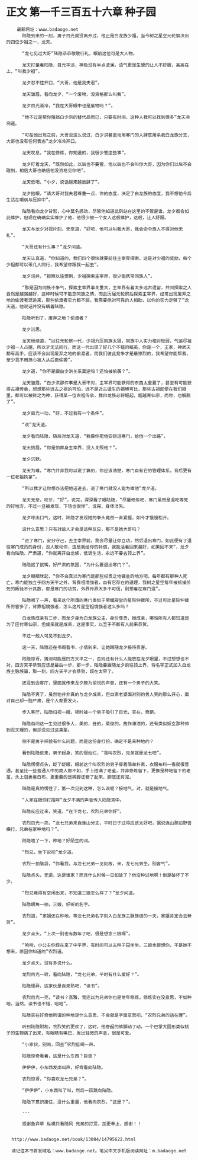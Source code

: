 # 正文 第一千三百五十六章 种子园
        最新网址：www.badaoge.net
          陆隐到来的一刻，男子目光就没离开过，他正是白龙族少祖，当今树之星空元轮祭决出的四位少祖之一，龙天。
      
          “龙七见过大哥”陆隐恭恭敬敬行礼，眼前这位可是大人物。
      
          龙天打量着陆隐，目光平淡，神色没有半点波澜，语气更是生硬的让人不舒服，高高在上，“叫我少祖”。
      
          龙夕忍不住开口，“大哥，他是我夫君”。
      
          龙天皱眉，看向龙夕，“一个废物，没资格那么叫我”。
      
          龙夕目光渐冷，“我在大哥眼中也是废物吗？”。
      
          “他不过是帮你阻挡白少洪的替代品而已，只要有时间，这种人我可以找到很多”龙天冷冽道。
      
          “可在他出现之前，大哥没这么说过，白少洪甚至动用寒门的人肆意屠杀我白龙族分支，大哥也没有任何表态”龙夕冷冷开口。
      
          龙天叹息，“我在修炼，你知道的，我很少管这些事”。
      
          龙夕盯着龙天，“既然如此，以后也不要管，他以后也不会叫你大哥，因为你们以后不会碰到，相信大哥也确信他没资格见你吧”。
      
          龙天低喝，“小夕，说话越来越放肆了”。
      
          龙夕抬眼，“请大哥对我夫君尊重一点，你的态度，决定了白龙族的态度，我不想他今后生活在嘲讽与压抑中”。
      
          陆隐看向龙夕背影，心中莫名感动，尽管他知道此刻站在这里的不管是谁，龙夕都会如此维护，但现在确确实实维护了他，他很少被一个女人这般维护，这般，让人舒服。
      
          龙天与龙夕对视片刻，无奈道，“好吧，他可以叫我大哥，我会命令族人不得对他无礼”。
      
          “大哥还有什么事？”龙夕问道。
      
          龙天认真道，“你知道的，我们四个很快就要前往主宰界探索，这是对少祖的奖励，每个少祖都可以带几人同行，我希望你跟我一起去”。
      
          龙夕诧异，“按照以往惯例，少祖探索主宰界，很少能携带同族人”。
      
          “那是因为同族不争气，探索主宰界事关重大，主宰界有着太多远古遗留，共同探索之人自然是越强越好，这种时候可不能念同族之情，而且历届元轮祭后探索主宰界，经常出现废弃之地的偷渡者混进来，那些偷渡者实力都不弱，我需要绝对可靠的人相助，以你的实力足够了”龙天道，他说话并没有瞒着陆隐。
      
          陆隐听到了，废弃之地？偷渡者？
      
          龙夕沉思。
      
          龙天继续道，“以往元轮祭一代，少祖力压同族太狠，同族中人实力相对较弱，气运尽被少祖一人占据，所以才无法同行，而这一代出现了好几个不错的精英，你是一个，王家，神武天都有高手，应该不会出现废弃之地的偷渡者，而我们彼此竞争才是最惨烈的，我希望你能帮我，至少我不用担心被人从后面偷袭”。
      
          龙夕道，“你不是跟白少洪关系莫逆吗？还怕被偷袭？”。
      
          龙天皱眉，“白少洪那件事是大哥不对，主宰界可能获得的东西太重要了，甚至有可能获得古祖传承，想想那些远古之祖的可怕，远不是近古诞生的祖境可比，那些古祖即便在我们眼里，都可以被称之为神，获得某一位古祖传承，我白龙族必将崛起，超越寒仙宗，而你，也解脱了”。
      
          龙夕目光一动，“好，不过我有一个条件”。
      
          “说”龙天道。
      
          龙夕看向陆隐，随后对龙天道，“我要你把他安排进寒门，给他一个出路”。
      
          龙天挑眉，“你是怕葬身主宰界，没人关照他？”。
      
          龙夕沉默。
      
          龙天为难，“寒门并非我可以说了算的，你应该清楚，寒门自有它的管理体系，背后更有一位老祖执掌”。
      
          “所以我才让你想办法把他送进去，进了寒门就没人能为难他”龙夕道。
      
          龙天无奈，咬牙，“好”，说完，深深看了眼陆隐，“尽量修炼吧，寒门虽然是混吃等死的好地方，不过一旦被发现，下场也很惨”，说完，身体消失。
      
          龙夕呼出口气，这时，陆隐才发现她的拳头竟然一直紧握，如今才慢慢松开。
      
          这什么意思？只有对敌人才会是这种反应，那不是她大哥吗？
      
          “进了寒门，安分守己，去主宰界前，我会尽量让你立功，然后退出寒门，如此便有了退役寒门成员的身份，没人敢动你，这是我给你的补偿，我能活着回来最好，如果回不来”，龙夕看向陆隐，严肃道，“你就离开白龙族，低调生活，永远不要去顶上界”。
      
          陆隐抿了抿嘴，好严肃的氛围，“为什么要退出寒门？”。
      
          龙夕眼睛眯起，“你不会真以为寒门是那些权贵之地镀金的地方吧，每年都有那种人死亡，寒门能独立于四方天平之外，背靠祖境强者，自有它存在的道理，我树之星空每年被抓捕杀死的叛徒不计其数，都是寒门的功劳，外界传界大多不可信，别想着在寒门混”。
      
          陆隐哦了一声，看来这个所谓的寒门类似于荣耀殿堂的星际仲裁所，不过可比星际仲裁所厉害多了，背靠祖境强者，怎么这片星空祖境强者这么多吗？
      
          白龙族成亲有三步，而龙夕身为白龙族公主，身份尊贵，她成亲，哪怕所有人都知道是为了应付寒仙宗，但成亲就是成亲，这是事实，以至于不断有人前来恭贺。
      
          不过一般人可见不到龙夕。
      
          这一天，陆隐还在书阁看书，小倩到来，让她跟随龙夕接待贵客。
      
          陆隐惊讶，猜测可能是四方天平之一，否则还有什么人能放在龙夕眼里，不过想想也不对，四方天平恭贺应该是最后一步，那一步，陆隐要跟随龙夕前往顶上界，将名字正式加入白龙族主脉族谱，那一刻，四方天平才会恭贺，现在太早了。
      
          还没到会客厅，里面就传来龙夕颇为愉悦的声音，还有一个男子的大笑。
      
          陆隐不爽了，虽然他并非真的与龙夕成亲，但自家老婆面对别的男人笑的那么开心，面对自己却一脸严肃，是个人都要发火。
      
          步入客厅，陆隐扫视一眼，顿时被一个男子吸引了目光，实在，奇葩。
      
          陆隐自问这一生见过很多人，美的，丑的，英俊的，故作潇洒的，还有类似妖玄那种帅到没天理的，但却没见过这类型。
      
          倒不是男子样貌有什么问题，而是这份身打扮，确定不是来种地的？
      
          看到陆隐进来，男子起身，笑的很灿烂，“我叫农烈，兄弟就是龙七吧”。
      
          陆隐愣愣点头，眨了眨眼，眼前这个叫农烈的男子穿着简单朴素，衣服布料一看就很普通，甚至比一些普通人中的商人都不如，手上结满了老茧，并非修炼留下，更像是种地留下的老茧，头上包裹着白布，更重要的是裤脚还卷了起来，脚底还有泥。
      
          陆隐是真的愣住了，第一次见到这种，怎么说呢？接地气，对，就是接地气。
      
          “人家在跟你打招呼”龙夕不满的声音传入陆隐耳中。
      
          陆隐反应过来，笑道，“在下龙七，农烈兄弟你好”。
      
          农烈目光一亮，“龙七兄弟来自连山分支，平时日子过得应该太好吧，据说连山那边野兽横行，兄弟在家种地吗？”。
      
          陆隐噎了一下，种地？好陌生的词。
      
          “烈兄，坐下说吧”龙夕道。
      
          农烈一拍脑袋，“你看我，与龙七兄弟一见如故，来，龙七兄弟坐，别客气”。
      
          陆隐点头，无语，这是谁家？而且什么时候一见如故了？他没种过地啊！倒是破坏了不少。
      
          “烈兄难得有空闲出来，不知道三娘怎么样了？”龙夕问道。
      
          陆隐眼角一抽，三娘，好听的名字。
      
          农烈道，“家姐还在种地，等龙七兄弟名字刻入白龙族主脉族谱的一天，家姐肯定会去恭贺”。
      
          龙夕点头，“上次一别也有数年了吧，很是想念三娘啊”。
      
          “哈哈，小公主你现在来了中平界，有时间可以去种子园坐坐，三娘也很想你，不是她不想来，原因你知道的”农烈道。
      
          龙夕点头，没有多说什么。
      
          龙烈目光一转，看向陆隐，“龙七兄弟，平时有什么爱好？”。
      
          陆隐怪异，这家伙是自来熟吧，“读书”。
      
          农烈目光一亮，“读书？高雅，我还以为兄弟你也是常年修炼，修炼实在没意思，不如种地，当然，读书也不错，哈哈”。
      
          陆隐实在好奇他所谓的种地是什么意思，不会就是字面意思吧，“农烈兄弟的话在理”。
      
          听到陆隐附和，农烈笑的更欢了，这时，他卷起的裤脚动了动，一个巴掌大圆形类似桃子的生物跳了出来，有眼睛有嘴巴，发出轻微的声音，很是可爱。
      
          “小家伙，别闹，回去”农烈低喝一声。
      
          陆隐惊奇看着，这是什么东西？巨兽？
      
          伊伊伊，小东西发出叫声，好奇看向陆隐。
      
          农烈惊讶，“你喜欢龙七兄弟？”。
      
          “伊伊伊”，小东西叫了叫，然后一跃跳向陆隐。
      
          陆隐下意识接住，没什么重量，他看向农烈，“这是？”。
      
          ---
      
          感谢鱼弃草 纵横只看随风 兄弟的打赏，加更奉上，感谢！！
      
      
      http://www.badaoge.net/book/13084/14795622.html
      
      请记住本书首发域名：www.badaoge.net。笔尖中文手机版阅读网址：m.badaoge.net